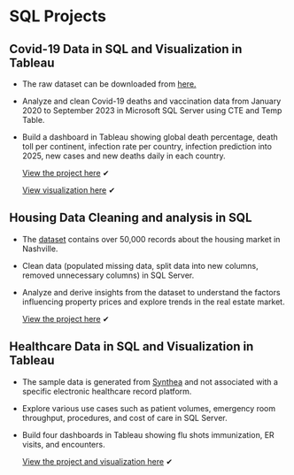 # SQL Projects
## Covid-19 Data in SQL and Visualization in Tableau
- The raw dataset can be downloaded from [here.](https://ourworldindata.org/covid-deaths) 
- Analyze and clean Covid-19 deaths and vaccination data from January 2020 to September 2023 in Microsoft SQL Server using CTE and Temp Table.
- Build a dashboard in Tableau showing global death percentage, death toll per continent, infection rate per country, infection prediction into 2025, new cases and new deaths daily in each country.

  [View the project here](Covid_Portfolio_Project_Data_Exploration.sql) ✔

  [View visualization here](https://public.tableau.com/shared/6JJTT966Z?:display_count=n&:origin=viz_share_link) ✔

## Housing Data Cleaning and analysis in SQL
- The [dataset](https://www.kaggle.com/datasets/tmthyjames/nashville-housing-data) contains over 50,000 records about the housing market in Nashville.
- Clean data (populated missing data, split data into new columns, removed unnecessary columns) in SQL Server.
- Analyze and derive insights from the dataset to understand the factors influencing property prices and explore trends in the real estate market.

   [View the project here](Housing_Project_Data_Analysis.sql) ✔

## Healthcare Data in SQL and Visualization in Tableau
- The sample data is generated from [Synthea](https://synthetichealth.github.io/synthea/) and not associated with a specific electronic healthcare record platform.
- Explore various use cases such as patient volumes, emergency room throughput, procedures, and cost of care in SQL Server.
- Build four dashboards in Tableau showing flu shots immunization, ER visits, and encounters.

  [View the project and visualization here](https://github.com/yuan-code/Healthcare_Data_in_SQL_and_Visualization_in_Tableau?tab=readme-ov-file#healthcare-data-in-sql-and-visualization-in-tableau) ✔
